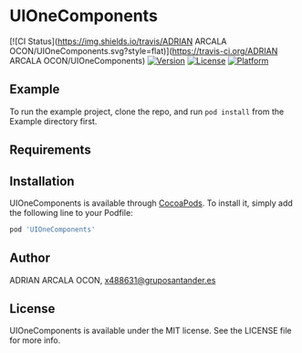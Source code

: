 # UIOneComponents

[![CI Status](https://img.shields.io/travis/ADRIAN ARCALA OCON/UIOneComponents.svg?style=flat)](https://travis-ci.org/ADRIAN ARCALA OCON/UIOneComponents)
[![Version](https://img.shields.io/cocoapods/v/UIOneComponents.svg?style=flat)](https://cocoapods.org/pods/UIOneComponents)
[![License](https://img.shields.io/cocoapods/l/UIOneComponents.svg?style=flat)](https://cocoapods.org/pods/UIOneComponents)
[![Platform](https://img.shields.io/cocoapods/p/UIOneComponents.svg?style=flat)](https://cocoapods.org/pods/UIOneComponents)

## Example

To run the example project, clone the repo, and run `pod install` from the Example directory first.

## Requirements

## Installation

UIOneComponents is available through [CocoaPods](https://cocoapods.org). To install
it, simply add the following line to your Podfile:

```ruby
pod 'UIOneComponents'
```

## Author

ADRIAN ARCALA OCON, x488631@gruposantander.es

## License

UIOneComponents is available under the MIT license. See the LICENSE file for more info.
